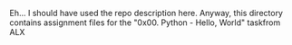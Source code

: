Eh... I should have used the repo description here. Anyway, this directory contains assignment files for the "0x00. Python - Hello, World" taskfrom ALX
